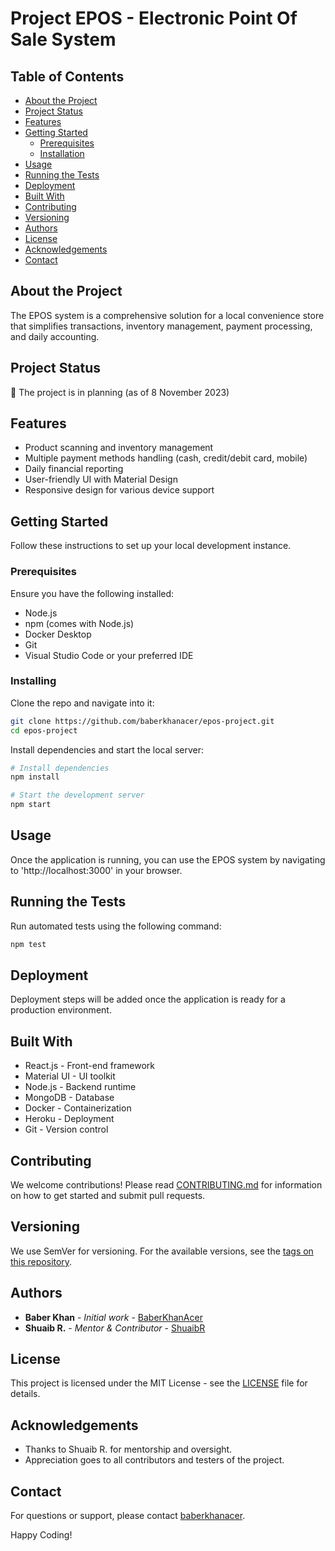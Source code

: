 # Project EPOS - Electronic Point Of Sale System

## Table of Contents

- [About the Project](#about-the-project)
- [Project Status](#project-status)
- [Features](#features)
- [Getting Started](#getting-started)
    - [Prerequisites](#prerequisites)
    - [Installation](#installation)
- [Usage](#usage)
- [Running the Tests](#running-the-tests)
- [Deployment](#deployment)
- [Built With](#built-with)
- [Contributing](#contributing)
- [Versioning](#versioning)
- [Authors](#authors)
- [License](#license)
- [Acknowledgements](#acknowledgments)
- [Contact](#contact)


## About the Project

The EPOS system is a comprehensive solution for a local convenience store that simplifies transactions, inventory management, payment processing, and daily accounting.

## Project Status

🚧 The project is in planning (as of 8 November 2023)

## Features

* Product scanning and inventory management
* Multiple payment methods handling (cash, credit/debit card, mobile)
* Daily financial reporting
* User-friendly UI with Material Design
* Responsive design for various device support

## Getting Started

Follow these instructions to set up your local development instance.

### Prerequisites

Ensure you have the following installed:
* Node.js
* npm (comes with Node.js)
* Docker Desktop
* Git
* Visual Studio Code or your preferred IDE

### Installing

Clone the repo and navigate into it:

```bash
git clone https://github.com/baberkhanacer/epos-project.git
cd epos-project
```

Install dependencies and start the local server:

```bash
# Install dependencies
npm install

# Start the development server
npm start
```

## Usage

Once the application is running, you can use the EPOS system by navigating to 'http://localhost:3000' in your browser.

## Running the Tests

Run automated tests using the following command:

```bash
npm test
```

## Deployment

Deployment steps will be added once the application is ready for a production environment.

## Built With

* React.js - Front-end framework
* Material UI - UI toolkit
* Node.js - Backend runtime
* MongoDB - Database
* Docker - Containerization
* Heroku - Deployment
* Git - Version control

## Contributing

We welcome contributions! Please read [CONTRIBUTING.md](https://gist.github.com/PurpleBooth/b24679402957c63ec426) for information on how to get started and submit pull requests.

## Versioning

We use SemVer for versioning. For the available versions, see the [tags on this repository](https://github.com/baberkhanacer/convenience-store-epos/tags).

## Authors

* **Baber Khan** - *Initial work* - [BaberKhanAcer](https://github.com/baberkhanacer)
* **Shuaib R.** - *Mentor & Contributor* - [ShuaibR](https://github.com/shuaibr)

## License

This project is licensed under the MIT License - see the [LICENSE](https://chat.openai.com/c/LICENSE) file for details.

## Acknowledgements

* Thanks to Shuaib R. for mentorship and oversight.
* Appreciation goes to all contributors and testers of the project.

## Contact

For questions or support, please contact [baberkhanacer](https://github.com/baberkhanacer).

Happy Coding!